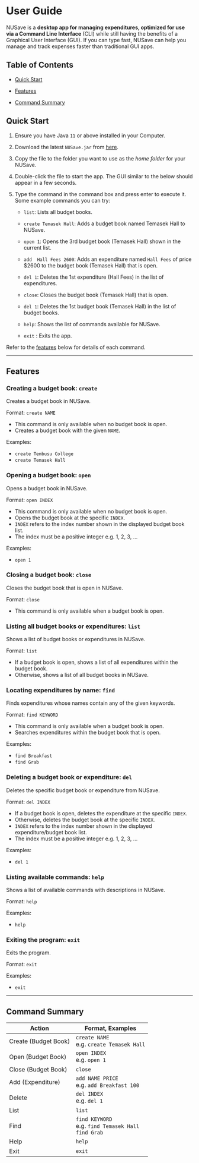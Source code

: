 # User Guide

NUSave is a **desktop app for managing expenditures, optimized for use via a Command Line Interface** (CLI) while still having the benefits of a Graphical User Interface (GUI). If you can type fast, NUSave can help you manage and track expenses faster than traditional GUI apps.

## Table of Contents

-    [Quick Start](#quick-start)
    
-   [Features](#features)
    
-   [Command Summary](#command-summary)


## Quick Start

1.  Ensure you have Java `11` or above installed in your Computer.
    
2.  Download the latest `NUSave.jar` from [here](https://github.com/AY2021S1-CS2103T-T11-4/tp/releases).
    
3.  Copy the file to the folder you want to use as the *home folder* for your NUSave.
    
4.  Double-click the file to start the app. The GUI similar to the below should appear in a few seconds.
    
5.  Type the command in the command box and press enter to execute it. Some example commands you can try:
    
    -   `list`: Lists all budget books.
    
	-   `create Temasek Hall`: Adds a budget book named Temasek Hall to NUSave.
    
	-   `open 1`: Opens the 3rd budget book (Temasek Hall) shown in the current list.
    
	-   `add  Hall Fees 2600`: Adds an expenditure named `Hall Fees` of price $2600 to the budget book (Temasek Hall) that is open.
    
	-   `del 1`: Deletes the 1st expenditure (Hall Fees) in the list of expenditures.
    
	-   `close`: Closes the budget book (Temasek Hall) that is open.
    
	-   `del 1`: Deletes the 1st budget book (Temasek Hall) in the list of budget books.
    
	-   `help`: Shows the list of commands available for NUSave.
    
	-   `exit` : Exits the app.
    

Refer to the [features](#features) below for details of each command.

---
## Features

### Creating a budget book:  `create`

Creates a budget book in NUSave.

Format: `create NAME`

-   This command is only available when no budget book is open.
-   Creates a budget book with the given `NAME`.
   
Examples:
-   `create Tembusu College`
-   `create Temasek Hall`
    

  

### Opening a budget book:  `open`

Opens a budget book in NUSave.

Format: `open INDEX`
-   This command is only available when no budget book is open.
-   Opens the budget book at the specific `INDEX`.    
-   `INDEX` refers to the index number shown in the displayed budget book list.
-   The index must be a positive integer e.g. 1, 2, 3, ...

Examples:
-   `open 1`

### Closing a budget book:  `close`
Closes the budget book that is open in NUSave.

Format: `close`
-   This command is only available when a budget book is open.
 
### Listing all budget books or expenditures:  `list`
Shows a list of budget books or expenditures in NUSave.

Format:  `list`
-   If a budget book is open, shows a list of all expenditures within the budget book.
-   Otherwise, shows a list of all budget books in NUSave.  

### Locating expenditures by name:  `find`

Finds expenditures whose names contain any of the given keywords.

Format:  `find KEYWORD`
-   This command is only available when a budget book is open.
-   Searches expenditures within the budget book that is open.
    
Examples:
-   `find Breakfast`
-   `find Grab`

### Deleting a budget book or expenditure: `del`

Deletes the specific budget book or expenditure from NUSave.

Format: `del INDEX`
-   If a budget book is open, deletes the expenditure at the specific `INDEX`.
-   Otherwise, deletes the budget book at the specific `INDEX`.
-   `INDEX` refers to the index number shown in the displayed expenditure/budget book list.
-   The index must be a positive integer e.g. 1, 2, 3, ...

Examples:
-   `del 1`

### Listing available commands: `help`

Shows a list of available commands with descriptions in NUSave.

Format:  `help`

Examples:
-   `help`
    
### Exiting the program: `exit`

Exits the program.

Format:  `exit`

Examples:
-   `exit`

---
## Command Summary

| **Action** | **Format, Examples** |
|--------|------------------|
|Create (Budget Book)|`create NAME` <br>e.g. `create Temasek Hall`|
|Open (Budget Book)  |`open INDEX`<br>e.g. `open 1`|
|Close (Budget Book) |`close`|
|Add (Expenditure)   |`add NAME PRICE`<br>e.g. `add Breakfast 100`|
|Delete              |`del INDEX`<br>e.g. `del 1`|
|List                |`list`|
|Find                |`find KEYWORD`<br>e.g. `find Temasek Hall`<br>     `find Grab`|
|Help                |`help`|
|Exit                |`exit`|